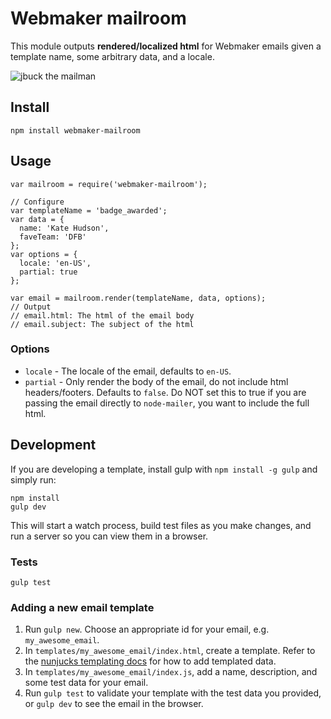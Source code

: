 # Webmaker mailroom

This module outputs **rendered/localized html** for Webmaker emails given a template name, some arbitrary data, and a locale.

![jbuck the mailman](jbuckmail.png)

## Install
```
npm install webmaker-mailroom
```

## Usage
```
var mailroom = require('webmaker-mailroom');

// Configure
var templateName = 'badge_awarded';
var data = {
  name: 'Kate Hudson',
  faveTeam: 'DFB'
};
var options = {
  locale: 'en-US',
  partial: true
};

var email = mailroom.render(templateName, data, options);
// Output
// email.html: The html of the email body
// email.subject: The subject of the html
```

### Options

* `locale` - The locale of the email, defaults to `en-US`.
* `partial` - Only render the body of the email, do not include html headers/footers. Defaults to `false`. Do NOT set this to true if you are passing the email directly to `node-mailer`, you want to include the full html.

## Development

If you are developing a template, install gulp with `npm install -g gulp` and simply run:

```
npm install
gulp dev
```

This will start a watch process, build test files as you make changes, and run a server so you can view them in a browser.

### Tests

```
gulp test
```

### Adding a new email template

1. Run `gulp new`. Choose an appropriate id for your email, e.g. `my_awesome_email`.
2. In `templates/my_awesome_email/index.html`, create a template. Refer to the [nunjucks templating docs](http://mozilla.github.io/nunjucks/templating.html) for how to add templated data.
3. In `templates/my_awesome_email/index.js`, add a name, description, and some test data for your email.
4. Run `gulp test` to validate your template with the test data you provided, or `gulp dev` to see the email in the browser.

